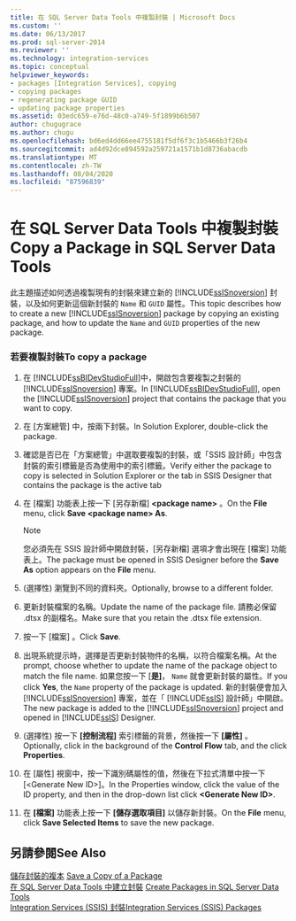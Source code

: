 ```yaml
---
title: 在 SQL Server Data Tools 中複製封裝 | Microsoft Docs
ms.custom: ''
ms.date: 06/13/2017
ms.prod: sql-server-2014
ms.reviewer: ''
ms.technology: integration-services
ms.topic: conceptual
helpviewer_keywords:
- packages [Integration Services], copying
- copying packages
- regenerating package GUID
- updating package properties
ms.assetid: 03edc659-e76d-48c0-a749-5f1899b6b507
author: chugugrace
ms.author: chugu
ms.openlocfilehash: bd6ed4dd66ee4755181f5df6f3c1b5466b3f26b4
ms.sourcegitcommit: ad4d92dce894592a259721a1571b1d8736abacdb
ms.translationtype: MT
ms.contentlocale: zh-TW
ms.lasthandoff: 08/04/2020
ms.locfileid: "87596839"
---
```

# <a name="copy-a-package-in-sql-server-data-tools"></a><span data-ttu-id="f0471-102">在 SQL Server Data Tools 中複製封裝</span><span class="sxs-lookup"><span data-stu-id="f0471-102">Copy a Package in SQL Server Data Tools</span></span>
  <span data-ttu-id="f0471-103">此主題描述如何透過複製現有的封裝來建立新的 [!INCLUDE[ssISnoversion](../includes/ssisnoversion-md.md)] 封裝，以及如何更新這個新封裝的 `Name` 和 `GUID` 屬性。</span><span class="sxs-lookup"><span data-stu-id="f0471-103">This topic describes how to create a new [!INCLUDE[ssISnoversion](../includes/ssisnoversion-md.md)] package by copying an existing package, and how to update the `Name` and `GUID` properties of the new package.</span></span>  
  
### <a name="to-copy-a-package"></a><span data-ttu-id="f0471-104">若要複製封裝</span><span class="sxs-lookup"><span data-stu-id="f0471-104">To copy a package</span></span>  
  
1.  <span data-ttu-id="f0471-105">在 [!INCLUDE[ssBIDevStudioFull](../includes/ssbidevstudiofull-md.md)]中，開啟包含要複製之封裝的 [!INCLUDE[ssISnoversion](../includes/ssisnoversion-md.md)] 專案。</span><span class="sxs-lookup"><span data-stu-id="f0471-105">In [!INCLUDE[ssBIDevStudioFull](../includes/ssbidevstudiofull-md.md)], open the [!INCLUDE[ssISnoversion](../includes/ssisnoversion-md.md)] project that contains the package that you want to copy.</span></span>  
  
2.  <span data-ttu-id="f0471-106">在 [方案總管] 中，按兩下封裝。</span><span class="sxs-lookup"><span data-stu-id="f0471-106">In Solution Explorer, double-click the package.</span></span>  
  
3.  <span data-ttu-id="f0471-107">確認是否已在「方案總管」中選取要複製的封裝，或「SSIS 設計師」中包含封裝的索引標籤是否為使用中的索引標籤。</span><span class="sxs-lookup"><span data-stu-id="f0471-107">Verify either the package to copy is selected in Solution Explorer or the tab in SSIS Designer that contains the package is the active tab</span></span>  
  
4.  <span data-ttu-id="f0471-108">在 [檔案] 功能表上按一下 [另存新檔] **\<package name>** 。</span><span class="sxs-lookup"><span data-stu-id="f0471-108">On the **File** menu, click **Save \<package name> As**.</span></span>  
  
    > [!NOTE]  
    >  <span data-ttu-id="f0471-109">您必須先在 SSIS 設計師中開啟封裝，[另存新檔]  選項才會出現在 [檔案]  功能表上。</span><span class="sxs-lookup"><span data-stu-id="f0471-109">The package must be opened in SSIS Designer before the **Save As** option appears on the **File** menu.</span></span>  
  
5.  <span data-ttu-id="f0471-110">(選擇性) 瀏覽到不同的資料夾。</span><span class="sxs-lookup"><span data-stu-id="f0471-110">Optionally, browse to a different folder.</span></span>  
  
6.  <span data-ttu-id="f0471-111">更新封裝檔案的名稱。</span><span class="sxs-lookup"><span data-stu-id="f0471-111">Update the name of the package file.</span></span> <span data-ttu-id="f0471-112">請務必保留 .dtsx 的副檔名。</span><span class="sxs-lookup"><span data-stu-id="f0471-112">Make sure that you retain the .dtsx file extension.</span></span>  
  
7.  <span data-ttu-id="f0471-113">按一下 [檔案]  。</span><span class="sxs-lookup"><span data-stu-id="f0471-113">Click **Save**.</span></span>  
  
8.  <span data-ttu-id="f0471-114">出現系統提示時，選擇是否更新封裝物件的名稱，以符合檔案名稱。</span><span class="sxs-lookup"><span data-stu-id="f0471-114">At the prompt, choose whether to update the name of the package object to match the file name.</span></span> <span data-ttu-id="f0471-115">如果您按一下 [**是]**， `Name` 就會更新封裝的屬性。</span><span class="sxs-lookup"><span data-stu-id="f0471-115">If you click **Yes**, the `Name` property of the package is updated.</span></span> <span data-ttu-id="f0471-116">新的封裝便會加入 [!INCLUDE[ssISnoversion](../includes/ssisnoversion-md.md)] 專案，並在「 [!INCLUDE[ssIS](../includes/ssis-md.md)] 設計師」中開啟。</span><span class="sxs-lookup"><span data-stu-id="f0471-116">The new package is added to the [!INCLUDE[ssISnoversion](../includes/ssisnoversion-md.md)] project and opened in [!INCLUDE[ssIS](../includes/ssis-md.md)] Designer.</span></span>  
  
9. <span data-ttu-id="f0471-117">(選擇性) 按一下 **[控制流程]** 索引標籤的背景，然後按一下 **[屬性]** 。</span><span class="sxs-lookup"><span data-stu-id="f0471-117">Optionally, click in the background of the **Control Flow** tab, and the click **Properties**.</span></span>  
  
10. <span data-ttu-id="f0471-118">在 [屬性] 視窗中，按一下識別碼屬性的值，然後在下拉式清單中按一下 [\<Generate New ID>]。</span><span class="sxs-lookup"><span data-stu-id="f0471-118">In the Properties window, click the value of the ID property, and then in the drop-down list click **\<Generate New ID>**.</span></span>  
  
11. <span data-ttu-id="f0471-119">在 **[檔案]** 功能表上按一下 **[儲存選取項目]** 以儲存新封裝。</span><span class="sxs-lookup"><span data-stu-id="f0471-119">On the **File** menu, click **Save Selected Items** to save the new package.</span></span>  
  
## <a name="see-also"></a><span data-ttu-id="f0471-120">另請參閱</span><span class="sxs-lookup"><span data-stu-id="f0471-120">See Also</span></span>  
 <span data-ttu-id="f0471-121">[儲存封裝的複本](../../2014/integration-services/save-a-copy-of-a-package.md) </span><span class="sxs-lookup"><span data-stu-id="f0471-121">[Save a Copy of a Package](../../2014/integration-services/save-a-copy-of-a-package.md) </span></span>  
 <span data-ttu-id="f0471-122">[在 SQL Server Data Tools 中建立封裝](create-packages-in-sql-server-data-tools.md) </span><span class="sxs-lookup"><span data-stu-id="f0471-122">[Create Packages in SQL Server Data Tools](create-packages-in-sql-server-data-tools.md) </span></span>  
 [<span data-ttu-id="f0471-123">Integration Services &#40;SSIS&#41; 封裝</span><span class="sxs-lookup"><span data-stu-id="f0471-123">Integration Services &#40;SSIS&#41; Packages</span></span>](../../2014/integration-services/integration-services-ssis-packages.md)  
  
  
